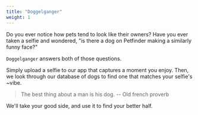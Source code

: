 ```yaml
---
title: "Doggelganger"
weight: 1
---
```


Do you ever notice how pets tend to look like their owners? Have you ever taken a selfie and wondered, "is there a dog on Petfinder making a similarly funny face?"

`Doggelganger` answers both of those questions.

Simply upload a selfie to our app that captures a moment you enjoy.
Then, we look through our database of dogs to find one that matches your selfie's ~vibe.

> The best thing about a man is his dog. -- Old french proverb

We'll take your good side, and use it to find your better half.
